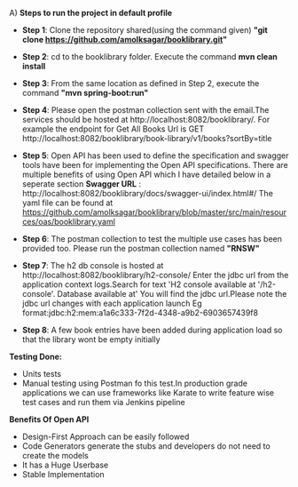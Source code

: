 A) **Steps to run the project in default profile**
- **Step 1**: Clone the repository shared(using the command given)
  **"git clone https://github.com/amolksagar/booklibrary.git"**

- **Step 2**:
  cd to the booklibrary folder.
  Execute the command
  **mvn clean install**

- **Step 3**:
  From the same location as defined in Step 2, execute the command **"mvn spring-boot:run"**

- **Step 4**:
  Please open the postman collection sent with the email.The services should be hosted at http://localhost:8082/booklibrary/. For example the endpoint for Get All Books Url is GET http://localhost:8082/booklibrary/book-library/v1/books?sortBy=title

- **Step 5**:
  Open API has been used to define the specification and swagger tools have been for implementing the Open API specifications. There are multiple benefits of using Open API which I have detailed below in a seperate section
  **Swagger URL** : http://localhost:8082/booklibrary/docs/swagger-ui/index.html#/
  The yaml file can be found at https://github.com/amolksagar/booklibrary/blob/master/src/main/resources/oas/booklibrary.yaml
- **Step 6**:
  The postman collection to test the multiple use cases has been provided too.
  Please run the postman collection named **"RNSW"**
- **Step 7**:
  The h2 db console is hosted at http://localhost:8082/booklibrary/h2-console/
  Enter the jdbc url from the application context logs.Search for text 'H2 console available at '/h2-console'. Database available at'
  You will find the jdbc url.Please note the jdbc url changes with each application launch Eg format:jdbc:h2:mem:a1a6c333-7f2d-4348-a9b2-6903657439f8
- **Step 8**:
  A few book entries have been added during application load so that the library wont be empty initially 

**Testing Done:**
- Units tests
- Manual testing using Postman fo this test.In production grade applications we can use frameworks like Karate to write feature wise test cases and run them via Jenkins pipeline

**Benefits Of Open API**
- Design-First Approach can be easily followed
- Code Generators generate the stubs and developers do not need to create the models
- It has a Huge Userbase
- Stable Implementation